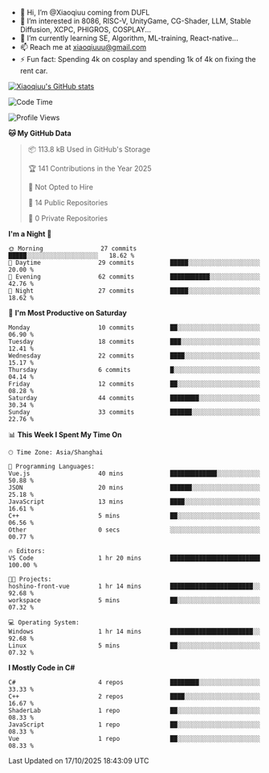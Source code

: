 - 👋 Hi, I’m @Xiaoqiuu coming from DUFL
- 👀 I’m interested in 8086, RISC-V, UnityGame, CG-Shader, LLM, Stable Diffusion, XCPC, PHIGROS, COSPLAY...
- 🌱 I’m currently learning SE, Algorithm, ML-training, React-native...
- 📫 Reach me at xiaoqiuuu@gmail.com
- ⚡ Fun fact: Spending 4k on cosplay and spending 1k of 4k on fixing the rent car.

<!---
Xiaoqiuu/Xiaoqiuu is a ✨ special ✨ repository because its `README.md` (this file) appears on your GitHub profile.
You can click the Preview link to take a look at your changes.
--->

[![Xiaoqiuu's GitHub stats](https://github-readme-stats.vercel.app/api?username=Xiaoqiuu)](https://github.com/anuraghazra/github-readme-stats)


<!--START_SECTION:waka-->
![Code Time](http://img.shields.io/badge/Code%20Time-141%20hrs%2034%20mins-blue)

![Profile Views](http://img.shields.io/badge/Profile%20Views-0-blue)

**🐱 My GitHub Data** 

> 📦 113.8 kB Used in GitHub's Storage 
 > 
> 🏆 141 Contributions in the Year 2025
 > 
> 🚫 Not Opted to Hire
 > 
> 📜 14 Public Repositories 
 > 
> 🔑 0 Private Repositories 
 > 
**I'm a Night 🦉** 

```text
🌞 Morning                27 commits          █████░░░░░░░░░░░░░░░░░░░░   18.62 % 
🌆 Daytime                29 commits          █████░░░░░░░░░░░░░░░░░░░░   20.00 % 
🌃 Evening                62 commits          ███████████░░░░░░░░░░░░░░   42.76 % 
🌙 Night                  27 commits          █████░░░░░░░░░░░░░░░░░░░░   18.62 % 
```
📅 **I'm Most Productive on Saturday** 

```text
Monday                   10 commits          ██░░░░░░░░░░░░░░░░░░░░░░░   06.90 % 
Tuesday                  18 commits          ███░░░░░░░░░░░░░░░░░░░░░░   12.41 % 
Wednesday                22 commits          ████░░░░░░░░░░░░░░░░░░░░░   15.17 % 
Thursday                 6 commits           █░░░░░░░░░░░░░░░░░░░░░░░░   04.14 % 
Friday                   12 commits          ██░░░░░░░░░░░░░░░░░░░░░░░   08.28 % 
Saturday                 44 commits          ████████░░░░░░░░░░░░░░░░░   30.34 % 
Sunday                   33 commits          ██████░░░░░░░░░░░░░░░░░░░   22.76 % 
```


📊 **This Week I Spent My Time On** 

```text
🕑︎ Time Zone: Asia/Shanghai

💬 Programming Languages: 
Vue.js                   40 mins             █████████████░░░░░░░░░░░░   50.88 % 
JSON                     20 mins             ██████░░░░░░░░░░░░░░░░░░░   25.18 % 
JavaScript               13 mins             ████░░░░░░░░░░░░░░░░░░░░░   16.61 % 
C++                      5 mins              ██░░░░░░░░░░░░░░░░░░░░░░░   06.56 % 
Other                    0 secs              ░░░░░░░░░░░░░░░░░░░░░░░░░   00.77 % 

🔥 Editors: 
VS Code                  1 hr 20 mins        █████████████████████████   100.00 % 

🐱‍💻 Projects: 
hoshino-front-vue        1 hr 14 mins        ███████████████████████░░   92.68 % 
workspace                5 mins              ██░░░░░░░░░░░░░░░░░░░░░░░   07.32 % 

💻 Operating System: 
Windows                  1 hr 14 mins        ███████████████████████░░   92.68 % 
Linux                    5 mins              ██░░░░░░░░░░░░░░░░░░░░░░░   07.32 % 
```

**I Mostly Code in C#** 

```text
C#                       4 repos             ████████░░░░░░░░░░░░░░░░░   33.33 % 
C++                      2 repos             ████░░░░░░░░░░░░░░░░░░░░░   16.67 % 
ShaderLab                1 repo              ██░░░░░░░░░░░░░░░░░░░░░░░   08.33 % 
JavaScript               1 repo              ██░░░░░░░░░░░░░░░░░░░░░░░   08.33 % 
Vue                      1 repo              ██░░░░░░░░░░░░░░░░░░░░░░░   08.33 % 
```




 Last Updated on 17/10/2025 18:43:09 UTC
<!--END_SECTION:waka-->
